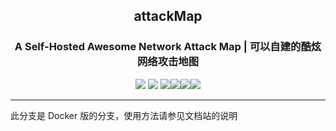 <h2 align="center">attackMap</h2>
<h3 align="center">A Self-Hosted Awesome Network Attack Map | 可以自建的酷炫网络攻击地图</h3>

<p align="center"><img src=https://img.shields.io/github/stars/luckykeeper/attackMap>  <img src=https://img.shields.io/github/forks/luckykeeper/attackMap>  <img src=https://img.shields.io/github/issues/luckykeeper/attackMap><a href="https://github.com/luckykeeper/attackMap/releases"><img src="https://img.shields.io/github/v/release/luckykeeper/attackMap?include_prereleases"></a><img src="https://img.shields.io/badge/Python-%3E=3.5-brightgreen.svg"><img src="https://img.shields.io/github/license/luckykeeper/attackMap"></p>

------

此分支是 Docker 版的分支，使用方法请参见文档站的说明
